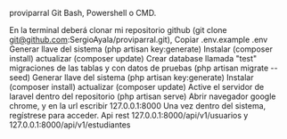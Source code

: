proviparral Git Bash, Powershell o CMD. 

En la terminal deberá clonar mi repositorio github (git clone git@github.com:SergioAyala/proviparral.git), 
Copiar .env.example .env 
Generar llave del sistema (php artisan key:generate) Instalar (composer install) actualizar (composer update)
Crear database llamada "test" 
migraciones de las tablas y con datos de pruebas (php artisan migrate --seed) 
Generar llave del sistema (php artisan key:generate) Instalar (composer install) actualizar (composer update)
Active el servidor de laravel dentro del repositorio (php artisan serve) 
Abrir navegador google chrome, y en la url escribir 127.0.0.1:8000 
Una vez dentro del sistema, regístrese para acceder. 
Api rest 127.0.0.1:8000/api/v1/usuarios y 127.0.0.1:8000/api/v1/estudiantes
